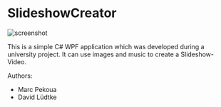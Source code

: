 # SlideshowCreator

![screenshot](https://kinau.link/HAM0MRuX)

This is a simple C# WPF application which was developed during a university project. It can use images and music to create a Slideshow-Video.

Authors:

- Marc Pekoua
- David Lüdtke
